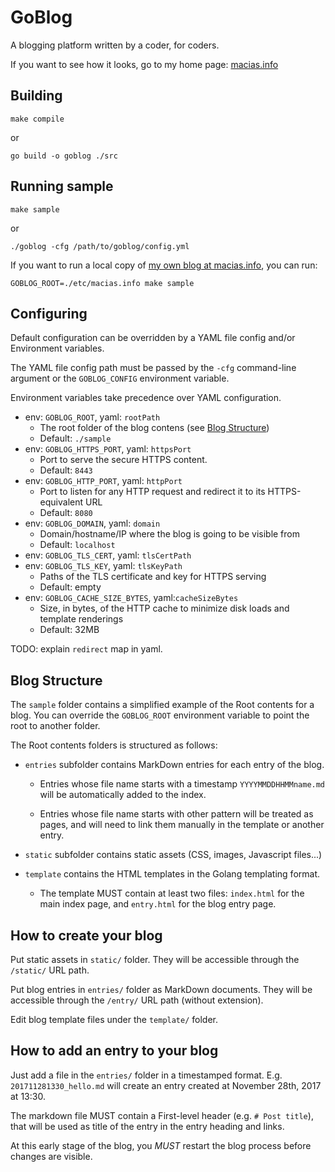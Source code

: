 # GoBlog

A blogging platform written by a coder, for coders.

If you want to see how it looks, go to my home page: [macias.info](http://macias.info)

## Building

```
make compile
```
or
```
go build -o goblog ./src
```

## Running sample

```
make sample
```

or

```
./goblog -cfg /path/to/goblog/config.yml
```

If you want to run a local copy of [my own blog at macias.info](https://macias.info), you can run:

```
GOBLOG_ROOT=./etc/macias.info make sample
```

## Configuring

Default configuration can be overridden by a YAML file config and/or Environment variables.

The YAML file config path must be passed by the `-cfg` command-line argument or the `GOBLOG_CONFIG`
environment variable.

Environment variables take precedence over YAML configuration.

* env: `GOBLOG_ROOT`, yaml: `rootPath`
  * The root folder of the blog contens (see [Blog Structure](#blog-structure))
  * Default: `./sample`
* env: `GOBLOG_HTTPS_PORT`, yaml: `httpsPort`
  * Port to serve the secure HTTPS content.
  * Default: `8443`
* env: `GOBLOG_HTTP_PORT`, yaml: `httpPort`
  * Port to listen for any HTTP request and redirect it to its HTTPS-equivalent URL
  * Default: `8080`
* env: `GOBLOG_DOMAIN`, yaml: `domain`
  * Domain/hostname/IP where the blog is going to be visible from
  * Default: `localhost`
* env: `GOBLOG_TLS_CERT`, yaml: `tlsCertPath`
* env: `GOBLOG_TLS_KEY`, yaml: `tlsKeyPath`
  * Paths of the TLS certificate and key for HTTPS serving
  * Default: empty
* env: `GOBLOG_CACHE_SIZE_BYTES`, yaml:`cacheSizeBytes`
  * Size, in bytes, of the HTTP cache to minimize disk loads and template renderings
  * Default: 32MB

TODO: explain `redirect` map in yaml.

## Blog Structure

The `sample` folder contains a simplified example of the Root contents for a blog. You can override
the `GOBLOG_ROOT` environment variable to point the root to another folder.

The Root contents folders is structured as follows:

* `entries` subfolder contains MarkDown entries for each entry of the blog.
    * Entries whose file name starts with a timestamp `YYYYMMDDHHMMname.md` will be automatically added to the
      index.
    
    * Entries whose file name starts with other pattern will be treated as pages, and will need to link
      them manually in the template or another entry.

* `static` subfolder contains static assets (CSS, images, Javascript files...)

* `template` contains the HTML templates in the Golang templating format.
    * The template MUST contain at least two files: `index.html` for the main index page, and
      `entry.html` for the blog entry page.

## How to create your blog

Put static assets in `static/` folder. They will be accessible through the `/static/` URL path.

Put blog entries in `entries/` folder as MarkDown documents. They will be accessible through the 
`/entry/` URL path (without extension).

Edit blog template files under the `template/` folder.

## How to add an entry to your blog

Just add a file in the `entries/` folder in a timestamped format. E.g. `201711281330_hello.md`
will create an entry created at November 28th, 2017 at 13:30.

The markdown file MUST contain a First-level header (e.g. `# Post title`), that will be used
as title of the entry in the entry heading and links.

At this early stage of the blog, you *MUST* restart the blog process before changes are visible. 
